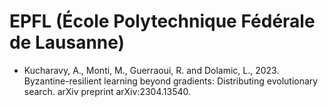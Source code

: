 # EPFL (École Polytechnique Fédérale de Lausanne)

* Kucharavy, A., Monti, M., Guerraoui, R. and Dolamic, L., 2023. Byzantine-resilient learning beyond gradients: Distributing evolutionary search. arXiv preprint arXiv:2304.13540.
